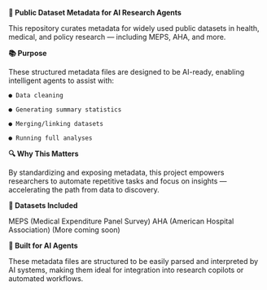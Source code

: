 **🧠 Public Dataset Metadata for AI Research Agents**

This repository curates metadata for widely used public datasets in health, medical, and policy research — including MEPS, AHA, and more.

**📚 Purpose**

These structured metadata files are designed to be AI-ready, enabling intelligent agents to assist with:

    ● Data cleaning
  
    ● Generating summary statistics
  
    ● Merging/linking datasets
    
    ● Running full analyses

**🔍 Why This Matters**

By standardizing and exposing metadata, this project empowers researchers to automate repetitive tasks and focus on insights — accelerating the path from data to discovery.

**📁 Datasets Included**

MEPS (Medical Expenditure Panel Survey)
AHA (American Hospital Association)
(More coming soon)

**🤖 Built for AI Agents**

These metadata files are structured to be easily parsed and interpreted by AI systems, making them ideal for integration into research copilots or automated workflows.
